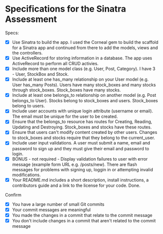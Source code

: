 # Specifications for the Sinatra Assessment

Specs:
- [x] Use Sinatra to build the app. I used the Corneal gem to build the scaffold for a Sinatra app
  and continued from there to add the models, views and the controllers.
- [x] Use ActiveRecord for storing information in a database. The app uses ActiveRecord to perform all
  CRUD activies.
- [x] Include more than one model class (e.g. User, Post, Category). I have 3 - User, StockBox and Stock.
- [x] Include at least one has_many relationship on your User model (e.g. User has_many Posts).  Users have many
  stock_boxes and many stocks through stock_boxes. Stock_boxes have many stocks.  
- [x] Include at least one belongs_to relationship on another model (e.g. Post belongs_to User). Stocks belong to
  stock_boxes and users. Stock_boxes belong to users.
- [x] Include user accounts with unique login attribute (username or email).  The email must be unique for the
  user to be created.
- [x] Ensure that the belongs_to resource has routes for Creating, Reading, Updating and Destroying. Stock_boxes
  and stocks have these routes.
- [x] Ensure that users can't modify content created by other users.  Changes to stock_boxes and stocks require that
  they belong to the current_user.
- [x] Include user input validations.  A user must submit a name, email and password to sign up and they must give their
  email and password to login.
- [x] BONUS - not required - Display validation failures to user with error message (example form URL e.g. /posts/new).
  There are flash messages for problems with signing up, loggin in or attempting invalid modifications.
- [x] Your README.md includes a short description, install instructions, a contributors guide and a link to the license
  for your code.  Done.

Confirm
- [x] You have a large number of small Git commits
- [x] Your commit messages are meaningful
- [x] You made the changes in a commit that relate to the commit message
- [x] You don't include changes in a commit that aren't related to the commit message
